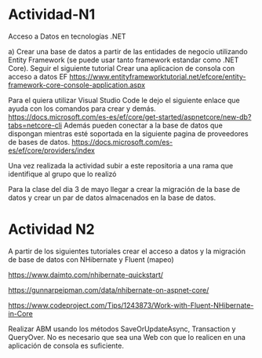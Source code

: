 # Actividad-N1
Acceso a Datos en tecnologías .NET

a) Crear una base de datos a partir de las entidades de negocio utilizando Entity Framework (se puede usar tanto framework estandar como .NET Core). 
Seguir el siguiente tutorial Crear una aplicacion de consola con acceso a datos EF
https://www.entityframeworktutorial.net/efcore/entity-framework-core-console-application.aspx

Para el quiera utilizar Visual Studio Code le dejo el siguiente enlace que ayuda con los comandos para crear y demás. 
https://docs.microsoft.com/es-es/ef/core/get-started/aspnetcore/new-db?tabs=netcore-cli
Además pueden conectar a la base de datos que dispongan mientras esté soportada en la siguiente pagina de proveedores de bases de datos.
https://docs.microsoft.com/es-es/ef/core/providers/index

Una vez realizada la actividad subir a este repositoria a una rama que identifique al grupo que lo realizó

Para la clase del dia 3 de mayo llegar a crear la migración de la base de datos y crear un par de datos almacenados en la base de datos. 

# Actividad N2
A partir de los siguientes tutoriales crear el acceso a datos y la migración de base de datos con NHibernate y Fluent (mapeo)

https://www.daimto.com/nhibernate-quickstart/

https://gunnarpeipman.com/data/nhibernate-on-aspnet-core/

https://www.codeproject.com/Tips/1243873/Work-with-Fluent-NHibernate-in-Core

Realizar ABM usando los métodos SaveOrUpdateAsync, Transaction y QueryOver.
No es necesario que sea una Web con que lo realicen en una aplicación de consola es suficiente.


